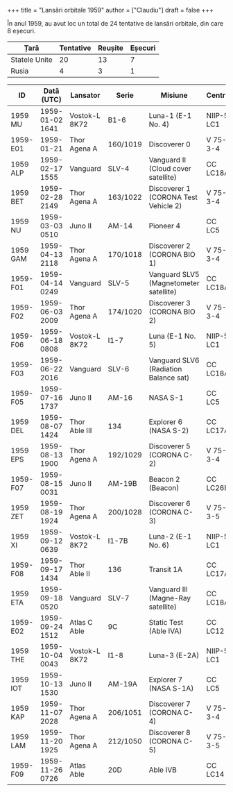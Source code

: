 +++
title = "Lansări orbitale 1959"
author = ["Claudiu"]
draft = false
+++

În anul 1959, au avut loc un total de 24 tentative de lansări orbitale, din care 8 eșecuri.

| Țară          | Tentative | Reușite | Eșecuri |
|---------------|-----------|---------|---------|
| Statele Unite | 20        | 13      | 7       |
| Rusia         | 4         | 3       | 1       |

| ID       | Dată (UTC)      | Lansator      | Serie    | Misiune                                | Centru     | TR | R |
|----------|-----------------|---------------|----------|----------------------------------------|------------|----|---|
| 1959 MU  | 1959-01-02 1641 | Vostok-L 8K72 | B1-6     | Luna-1 (E-1 No. 4)                     | NIIP-5 LC1 | RU | S |
| 1959-E01 | 1959-01-21      | Thor Agena A  | 160/1019 | Discoverer 0                           | V 75-3-4   | US | S |
| 1959 ALP | 1959-02-17 1555 | Vanguard      | SLV-4    | Vanguard II (Cloud cover satellite)    | CC LC18A   | US | S |
| 1959 BET | 1959-02-28 2149 | Thor Agena A  | 163/1022 | Discoverer 1 (CORONA Test Vehicle 2)   | V 75-3-4   | US | S |
| 1959 NU  | 1959-03-03 0510 | Juno II       | AM-14    | Pioneer 4                              | CC LC5     | US | S |
| 1959 GAM | 1959-04-13 2118 | Thor Agena A  | 170/1018 | Discoverer 2 (CORONA BIO 1)            | V 75-3-4   | US | S |
| 1959-F01 | 1959-04-14 0249 | Vanguard      | SLV-5    | Vanguard SLV5 (Magnetometer satellite) | CC LC18A   | US | F |
| 1959-F02 | 1959-06-03 2009 | Thor Agena A  | 174/1020 | Discoverer 3 (CORONA BIO 2)            | V 75-3-4   | US | F |
| 1959-F06 | 1959-06-18 0808 | Vostok-L 8K72 | I1-7     | Luna (E-1 No. 5)                       | NIIP-5 LC1 | RU | F |
| 1959-F03 | 1959-06-22 2016 | Vanguard      | SLV-6    | Vanguard SLV6 (Radiation Balance sat)  | CC LC18A   | US | F |
| 1959-F05 | 1959-07-16 1737 | Juno II       | AM-16    | NASA S-1                               | CC LC5     | US | F |
| 1959 DEL | 1959-08-07 1424 | Thor Able III | 134      | Explorer 6 (NASA S-2)                  | CC LC17A   | US | S |
| 1959 EPS | 1959-08-13 1900 | Thor Agena A  | 192/1029 | Discoverer 5 (CORONA C-2)              | V 75-3-4   | US | S |
| 1959-F07 | 1959-08-15 0031 | Juno II       | AM-19B   | Beacon 2 (Beacon)                      | CC LC26B   | US | F |
| 1959 ZET | 1959-08-19 1924 | Thor Agena A  | 200/1028 | Discoverer 6 (CORONA C-3)              | V 75-3-5   | US | S |
| 1959 XI  | 1959-09-12 0639 | Vostok-L 8K72 | I1-7B    | Luna-2 (E-1 No. 6)                     | NIIP-5 LC1 | RU | S |
| 1959-F08 | 1959-09-17 1434 | Thor Able II  | 136      | Transit 1A                             | CC LC17A   | US | F |
| 1959 ETA | 1959-09-18 0520 | Vanguard      | SLV-7    | Vanguard III (Magne-Ray satellite)     | CC LC18A   | US | S |
| 1959-E02 | 1959-09-24 1512 | Atlas C Able  | 9C       | Static Test (Able IVA)                 | CC LC12    | US | S |
| 1959 THE | 1959-10-04 0043 | Vostok-L 8K72 | I1-8     | Luna-3 (E-2A)                          | NIIP-5 LC1 | RU | S |
| 1959 IOT | 1959-10-13 1530 | Juno II       | AM-19A   | Explorer 7 (NASA S-1A)                 | CC LC5     | US | S |
| 1959 KAP | 1959-11-07 2028 | Thor Agena A  | 206/1051 | Discoverer 7 (CORONA C-4)              | V 75-3-4   | US | S |
| 1959 LAM | 1959-11-20 1925 | Thor Agena A  | 212/1050 | Discoverer 8 (CORONA C-5)              | V 75-3-5   | US | S |
| 1959-F09 | 1959-11-26 0726 | Atlas Able    | 20D      | Able IVB                               | CC LC14    | US | F |

